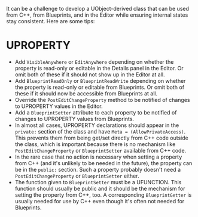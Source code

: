 It can be a challenge to develop a UObject-derived class that can be used from C++, from Blueprints, and in the Editor while ensuring internal states stay consistent. Here are some tips:

# UPROPERTY

* Add `VisibleAnywhere` or `EditAnywhere` depending on whether the property is read-only or editable in the Details panel in the Editor. Or omit both of these if it should not show up in the Editor at all.
* Add `BlueprintReadOnly` or `BlueprintReadWrite` depending on whether the property is read-only or editable from Blueprints. Or omit both of these if it should now be accessible from Blueprints at all.
* Override the `PostEditChangeProperty` method to be notified of changes to UPROPERTY values in the Editor.
* Add a `BlueprintSetter` attribute to each property to be notified of changes to UPROPERTY values from Blueprints.
* In almost all cases, UPROPERTY declarations should appear in the `private:` section of the class and have `Meta = (AllowPrivateAccess)`. This prevents them from being get/set directly from C++ code outside the class, which is important because there is no mechanism like `PostEditChangeProperty` or `BlueprintSetter` available from C++ code.
* In the rare case that no action is necessary when setting a property from C++ (and it's unlikely to be needed in the future), the property can be in the `public:` section. Such a property probably doesn't need a `PostEditChangeProperty` or `BlueprintSetter` either.
* The function given to `BlueprintSetter` must be a UFUNCTION. This function should usually be public and it should be the mechanism for setting the property from C++, too. A corresponding `BlueprintGetter` is usually needed for use by C++ even though it's often not needed for Blueprints.

